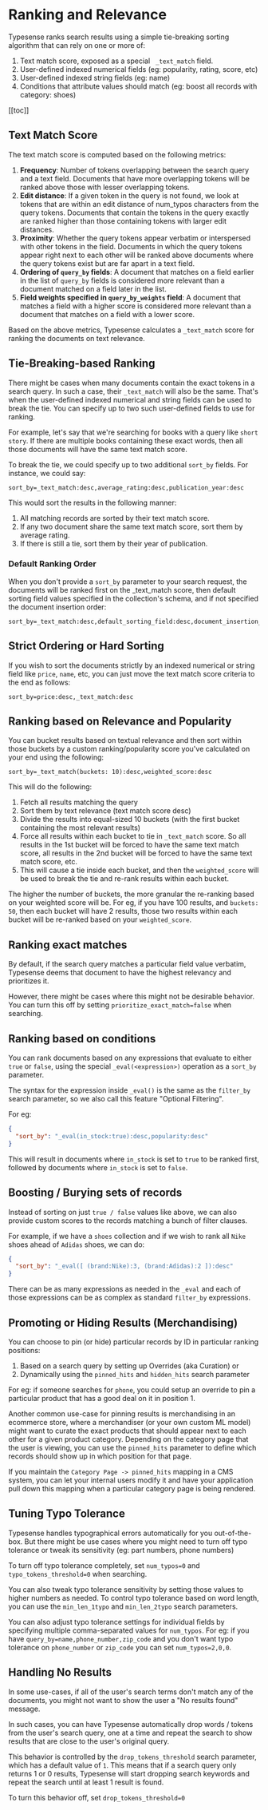 # Ranking and Relevance

Typesense ranks search results using a simple tie-breaking sorting algorithm that can rely on one or more of:

1. Text match score, exposed as a special ` _text_match` field.
2. User-defined indexed numerical fields (eg: popularity, rating, score, etc)
3. User-defined indexed string fields (eg: name) <Badge type="tip" text="v0.23.0" vertical="middle" />
4. Conditions that attribute values should match (eg: boost all records with category: shoes) <Badge type="tip" text="v26" vertical="middle" />

[[toc]]

## Text Match Score

The text match score is computed based on the following metrics:

1. **Frequency**: Number of tokens overlapping between the search query and a text field. Documents that have more overlapping tokens will be ranked above those with lesser overlapping tokens.
2. **Edit distance**: If a given token in the query is not found, we look at tokens that are within an edit distance of num_typos characters from the query tokens. Documents that contain the tokens in the query exactly are ranked higher than those containing tokens with larger edit distances.
3. **Proximity**: Whether the query tokens appear verbatim or interspersed with other tokens in the field. Documents in which the query tokens appear right next to each other will be ranked above documents where the query tokens exist but are far apart in a text field.
4. **Ordering of `query_by` fields**: A document that matches on a field earlier in the list of `query_by` fields is considered more relevant than a document matched on a field later in the list.
5. **Field weights specified in `query_by_weights` field**: A document that matches a field with a higher score is considered more relevant than a document that matches on a field with a lower score.

Based on the above metrics, Typesense calculates a `_text_match` score for ranking the documents on text relevance.

## Tie-Breaking-based Ranking

There might be cases when many documents contain the exact tokens in a search query. 
In such a case, their `_text_match` will also be the same. 
That's when the user-defined indexed numerical and string fields can be used to break the tie. 
You can specify up to two such user-defined fields to use for ranking.

For example, let's say that we're searching for books with a query like `short story`. 
If there are multiple books containing these exact words, then all those documents will have the same text match score.

To break the tie, we could specify up to two additional `sort_by` fields. 
For instance, we could say:

```
sort_by=_text_match:desc,average_rating:desc,publication_year:desc
```

This would sort the results in the following manner:

1. All matching records are sorted by their text match score.
2. If any two document share the same text match score, sort them by average rating.
3. If there is still a tie, sort them by their year of publication.

### Default Ranking Order

When you don't provide a `sort_by` parameter to your search request, the documents will be ranked first on the _text_match score, then default sorting field values specified in the collection's schema, and if not specified the document insertion order:

```
sort_by=_text_match:desc,default_sorting_field:desc,document_insertion_order:desc
```

## Strict Ordering or Hard Sorting

If you wish to sort the documents strictly by an indexed numerical or string field like `price`, `name`, etc, you can just move the text match score criteria to the end as follows:

```
sort_by=price:desc,_text_match:desc
```

## Ranking based on Relevance and Popularity

You can bucket results based on textual relevance and then sort within those buckets by a custom ranking/popularity score you've calculated on your end using the following:

```
sort_by=_text_match(buckets: 10):desc,weighted_score:desc
```

This will do the following:

1. Fetch all results matching the query
2. Sort them by text relevance (text match score desc)
3. Divide the results into equal-sized 10 buckets (with the first bucket containing the most relevant results)
4. Force all results within each bucket to tie in `_text_match` score. So all results in the 1st bucket will be forced to have the same text match score, all results in the 2nd bucket will be forced to have the same text match score, etc.
5. This will cause a tie inside each bucket, and then the `weighted_score` will be used to break the tie and re-rank results within each bucket.

The higher the number of buckets, the more granular the re-ranking based on your weighted score will be.
For eg, if you have 100 results, and `buckets: 50`, then each bucket will have 2 results, those two results within each bucket will be re-ranked based on your `weighted_score`.


## Ranking exact matches

By default, if the search query matches a particular field value verbatim, Typesense deems that document to have the highest relevancy and prioritizes it.

However, there might be cases where this might not be desirable behavior. You can turn this off by setting `prioritize_exact_match=false` when <RouterLink :to="`/${$site.themeConfig.typesenseLatestVersion}/api/search.html#search-parameters`">searching</RouterLink>.

## Ranking based on conditions

You can rank documents based on any expressions that evaluate to either `true` or `false`, using the special `_eval(<expression>)` operation as a `sort_by` parameter.

The syntax for the expression inside `_eval()` is the same as the <RouterLink :to="`/${$site.themeConfig.typesenseLatestVersion}/api/search.html#filter-parameters`">`filter_by` search parameter</RouterLink>, so we also call this feature "Optional Filtering".

For eg:

```json
{
  "sort_by": "_eval(in_stock:true):desc,popularity:desc"
}
```

This will result in documents where `in_stock` is set to `true` to be ranked first, followed by documents where `in_stock` is set to `false`.

## Boosting / Burying sets of records

Instead of sorting on just `true / false` values like above, we can also provide custom scores to the records matching a bunch of filter clauses.

For example, if we have a `shoes` collection and if we wish to rank all `Nike` shoes ahead of `Adidas` shoes, we can do:

```json
{
  "sort_by": "_eval([ (brand:Nike):3, (brand:Adidas):2 ]):desc"
}
```

There can be as many expressions as needed in the `_eval` and each of those expressions can be as complex as standard `filter_by` expressions.

## Promoting or Hiding Results (Merchandising)

You can choose to pin (or hide) particular records by ID in particular ranking positions:

1. Based on a search query by setting up <RouterLink :to="`/${$site.themeConfig.typesenseLatestVersion}/api/curation.html`">Overrides (aka Curation)</RouterLink> or
2. Dynamically using the <RouterLink :to="`/${$site.themeConfig.typesenseLatestVersion}/api/search.html#ranking-and-sorting-parameters`">`pinned_hits` and `hidden_hits`</RouterLink> search parameter

For eg: if someone searches for `phone`, you could setup an override to pin a particular product that has a good deal on it in position 1.

Another common use-case for pinning results is merchandising in an ecommerce store,
where a merchandiser (or your own custom ML model) might want to curate the exact products that should appear next to each other for a given product category.
Depending on the category page that the user is viewing, you can use the `pinned_hits` parameter to define which records should show up in which position for that page.

If you maintain the `Category Page -> pinned_hits` mapping in a CMS system, you can let your internal users modify it and have your application pull down this mapping when a particular category page is being rendered.


## Tuning Typo Tolerance

Typesense handles typographical errors automatically for you out-of-the-box.
But there might be use cases where you might need to turn off typo tolerance or tweak its sensitivity (eg: part numbers, phone numbers)

To turn off typo tolerance completely, set `num_typos=0` and `typo_tokens_threshold=0` when <RouterLink :to="`/${$site.themeConfig.typesenseLatestVersion}/api/search.html#typo-tolerance-parameters`">searching</RouterLink>.

You can also tweak typo tolerance sensitivity by setting those values to higher numbers as needed.
To control typo tolerance based on word length, you can use the `min_len_1typo` and `min_len_2typo` <RouterLink :to="`/${$site.themeConfig.typesenseLatestVersion}/api/search.html#typo-tolerance-parameters`">search parameters</RouterLink>.

You can also adjust typo tolerance settings for individual fields by specifying multiple comma-separated values for `num_typos`.
For eg: if you have `query_by=name,phone_number,zip_code` and you don't want typo tolerance on `phone_number` or `zip_code` you can set `num_typos=2,0,0`.

## Handling No Results

In some use-cases, if all of the user's search terms don't match any of the documents, you might not want to show the user a "No results found" message.

In such cases, you can have Typesense automatically drop words / tokens from the user's search query, one at a time and repeat the search to show results that are close to the user's original query.

This behavior is controlled by the `drop_tokens_threshold` search parameter, which has a default value of `1`. This means that if a search query only returns 1 or 0 results, Typesense will start dropping search keywords and repeat the search until at least 1 result is found.

To turn this behavior off, set `drop_tokens_threshold=0`